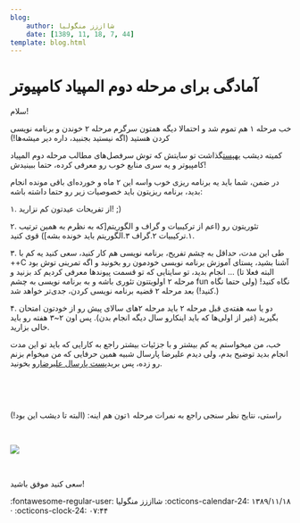 ```yaml
---
blog:
    author: شااززز منگولیا
    date: [1389, 11, 18, 7, 44]
template: blog.html
---
```

# آمادگی برای مرحله دوم المپیاد کامپیوتر

<div class="cnt">
سلام!<p>خب مرحله ۱ هم تموم شد و احتمالا دیگه همتون سرگرم مرحله ۲ خوندن و برنامه نویسی کردن هستید (اگه نیستید بجنبید، داره دیر میشه‌ها!)</p>
<p>کمیته دیشب یه<a href="http://www.inoi.ir/1389/11/17/%D8%B3%D8%B1%D9%81%D8%B5%D9%84%E2%80%8C%D9%87%D8%A7%DB%8C-%D9%85%D8%B7%D8%A7%D9%84%D8%A8-%D9%85%D8%B1%D8%AD%D9%84%D9%87%E2%80%8C%DB%8C-%D8%AF%D9%88%D9%85-%D8%A7%D9%84%D9%85%D9%BE%DB%8C%D8%A7%D8%AF/" target="_blank" title="سرفصل‌های مطالب مرحله دوم المپیاد کامپیوتر">پست</a>گذاشت تو سایتش که توش سرفصل‌های مطالب مرحله دوم المپیاد کامپیوتر و یه سری منابع خوب رو معرفی کرده،‌ حتما ببینیدش!</p>
<p>در ضمن، شما باید یه برنامه ریزی خوب واسه این ۲ ماه و خورده‌ای باقی مونده انجام بدید، برنامه ریزیتون باید خصوصیات زیر رو حتما داشته باشه:</p>
<p>۱. از تفریحات عیدتون کم نزارید! ;)</p>
<p>۲. تئوریتون رو (اعم از ترکیبیات و گراف و الگوریتم[که به نظرم به همین ترتیب ۱.ترکیبیات ۲.گراف ۳.الگوریتم باید خونده بشه]) قوی کنید.</p>
<p>۳. طی این مدت، حداقل به چشم تفریح، برنامه نویسی هم کار کنید، سعی کنید یه کم با ++C آشنا بشید، پستای آموزش برنامه نویسی خودمون رو بخونید و اگه تمرینی توش بود انجام بدید، تو سایتایی که تو قسمت پیوندها معرفی کردیم کد بزنید و ... (البته فعلا تا مرحله ۲ اولویتتون تئوری باشه و به برنامه نویسی به چشم fun نگاه کنید! (ولی حتما نگاه کنید!) بعد مرحله ۲ قضیه برنامه نویسی کردن، جدی‌تر خواهد شد.)</p>
<p>۴. دو یا سه هفته‌ی قبل مرحله ۲ باید مرحله ۲های سالای پیش رو از خودتون امتحان بگیرید (غیر از اولی‌ها که باید اینکارو سال دیگه انجام بدن). پس اون ۲~۳ هفته رو باید خالی بزارید.</p>
<p>خب، من میخواستم یه کم بیشتر و با جزئیات بیشتر راجع به کارایی که باید تو این مدت انجام بدید توضیح بدم، ولی دیدم علیرضا پارسال شبیه همین حرفایی که من میخوام بزنم رو زده، پس برید<a href="http://shaazzz.blogfa.com/post-68.aspx" target="_blank" title="آمادگی برای مرحله دوم المپیاد کامپیوتر">پست پارسال علیرضا</a>رو بخونید.</p>
<p><br/></p>
<p><br/></p>
<p>راستی، نتایج نظر سنجی راجع به نمرات مرحله ۱تون هم اینه: (البته تا دیشب این بود!)</p>
<p align="baseline"><br/></p>
<p><img src="http://s1.picofile.com/file/6330969814/poll.png"/></p>
<p><br/></p>
<p>سعی کنید موفق باشید!</p>
</div>

<div class="blog-info" markdown>
<span class="blog-author">
:fontawesome-regular-user: شااززز منگولیا
</span>
<span class="blog-date">
:octicons-calendar-24: ۱۳۸۹/۱۱/۱۸ · :octicons-clock-24: ۰۷:۴۴
</span>
</div>

